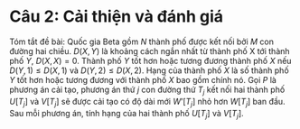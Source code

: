 # Câu 2: Cải thiện và đánh giá 
Tóm tắt đề bài: Quốc gia Beta gồm $N$ thành phố được kết nối bởi $M$ con đường hai chiều. $D(X, Y)$ là khoảng cách ngắn nhất từ thành phố X tới thành phố $Y$, $D(X, X) = 0$. Thành phố $Y$ tốt hơn hoặc tương đương thành phố $X$ nếu $D(Y, 1) ≤ D(X, 1)$ và $D(Y, 2) ≤ D(X, 2)$. Hạng của thành phố $X$ là số thành phố $Y$ tốt hơn hoặc tương đương với thành phố $X$ bao gồm chính nó. Gọi $P$ là phương án cải tạo, phương án thứ $j$ con đường thứ $T_j$ kết nối hai thành phố $U[T_{j}]$ và $V[T_{j}]$ sẽ được cải tạo có độ dài mới $W’[T_{j}]$ nhỏ hơn $W[T_{j}]$ ban đầu. Sau mỗi phương án, tính hạng của hai thành phố $U[T_{j}]$ và $V[T_{j}]$. 

